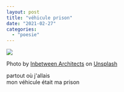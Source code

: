 ```yaml
---
layout: post
title: "véhicule prison"
date: "2021-02-27"
categories: 
  - "poesie"
---
```


[![](https://enricojl.files.wordpress.com/2021/03/image.png?w=374)](https://enricojl.files.wordpress.com/2021/03/image.png)

Photo by [Inbetween Architects](https://unsplash.com/@inbetween?utm_source=unsplash&utm_medium=referral&utm_content=creditCopyText) on [Unsplash](https://enricojl.wordpress.com/s/photos/eye?utm_source=unsplash&utm_medium=referral&utm_content=creditCopyText)

partout où j'allais  
mon véhicule était ma prison
